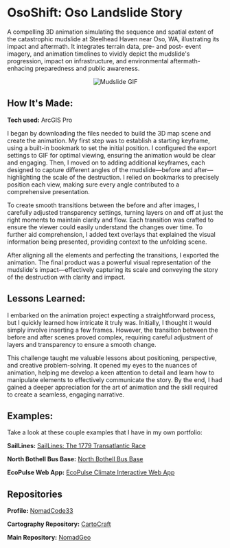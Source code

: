 # OsoShift: Oso Landslide Story
A compelling 3D animation simulating the sequence and spatial extent of the catastrophic mudslide at Steelhead Haven near Oso, WA, illustrating its impact and aftermath. It integrates terrain data, pre- and post- event imagery, and animation timelines to vividly depict the mudslide's progression, impact on infrastructure, and environmental aftermath-enhacing preparedness and public awareness.

<div align="center">
<img alt = "Mudslide GIF" img src="./Oso Mudslide_gif.gif"/>
</div>

## How It's Made:

**Tech used:** ArcGIS Pro

I began by downloading the files needed to build the 3D map scene and create the animation. My first step was to establish a starting keyframe, using a built-in bookmark to set the initial position. I configured the export settings to GIF for optimal viewing, ensuring the animation would be clear and engaging. Then, I moved on to adding additional keyframes, each designed to capture different angles of the mudslide—before and after—highlighting the scale of the destruction. I relied on bookmarks to precisely position each view, making sure every angle contributed to a comprehensive presentation.

To create smooth transitions between the before and after images, I carefully adjusted transparency settings, turning layers on and off at just the right moments to maintain clarity and flow. Each transition was crafted to ensure the viewer could easily understand the changes over time. To further aid comprehension, I added text overlays that explained the visual information being presented, providing context to the unfolding scene.

After aligning all the elements and perfecting the transitions, I exported the animation. The final product was a powerful visual representation of the mudslide's impact—effectively capturing its scale and conveying the story of the destruction with clarity and impact.

## Lessons Learned:

I embarked on the animation project expecting a straightforward process, but I quickly learned how intricate it truly was. Initially, I thought it would simply involve inserting a few frames. However, the transition between the before and after scenes proved complex, requiring careful adjustment of layers and transparency to ensure a smooth change.

This challenge taught me valuable lessons about positioning, perspective, and creative problem-solving. It opened my eyes to the nuances of animation, helping me develop a keen attention to detail and learn how to manipulate elements to effectively communicate the story. By the end, I had gained a deeper appreciation for the art of animation and the skill required to create a seamless, engaging narrative.

## Examples:
Take a look at these couple examples that I have in my own portfolio:

**SailLines:** [SailLines: The 1779 Transatlantic Race](https://github.com/NomadCode33/NomadGeo/tree/main/CartoCraft/SailLines)

**North Bothell Bus Base:** [North Bothell Bus Base](https://github.com/NomadCode33/NomadGeo/tree/main/Furtado-Associates-Projects/North%20Bothell%20Bus%20Base)

**EcoPulse Web App:** [EcoPulse Climate Interactive Web App](https://github.com/NomadCode33/NomadGeo/tree/main/EcoPulse/EcoPulse%20Climate%20Interactive%20Web%20App)

## Repositories
**Profile:** [NomadCode33](https://github.com/NomadCode33)

**Cartography Repository:** [CartoCraft](https://github.com/NomadCode33/NomadGeo/tree/main/CartoCraft)

**Main Repository:** [NomadGeo](https://github.com/NomadCode33/NomadGeo)
